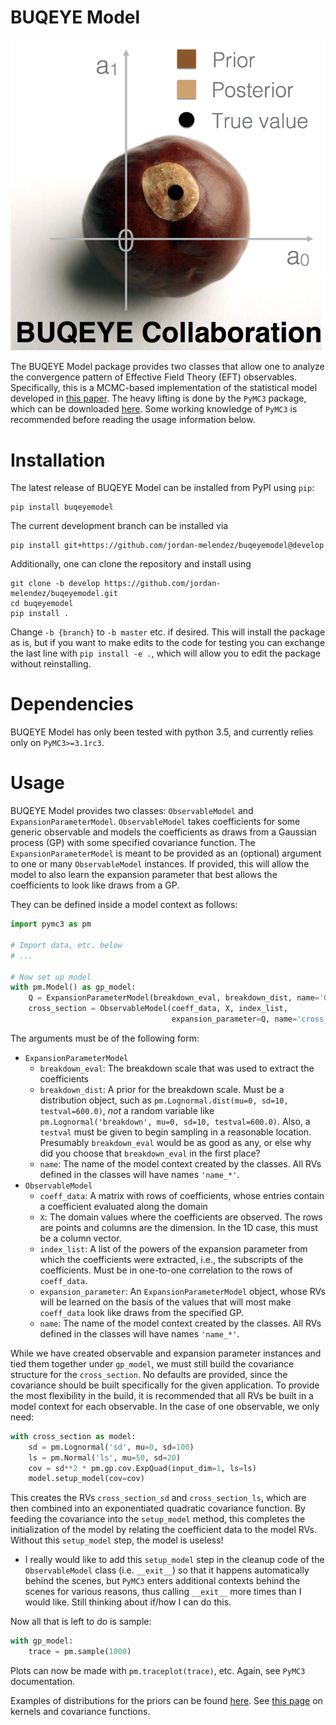 # BUQEYE Model

<!-- <img src="./BUQEYE_fig.pdf?raw=true" width="30%"/> -->

![Alt text](/BUQEYE_fig.png?raw=true)

The BUQEYE Model package provides two classes that allow one to analyze the convergence pattern of Effective Field Theory (EFT) observables.
Specifically, this is a MCMC-based implementation of the statistical model developed in [this paper](https://arxiv.org/abs/1506.01343).
The heavy lifting is done by the `PyMC3` package, which can be downloaded [here](https://github.com/pymc-devs/pymc3).
Some working knowledge of `PyMC3` is recommended before reading the usage information below.

# Installation

The latest release of BUQEYE Model can be installed from PyPI using `pip`:
```
pip install buqeyemodel
```
The current development branch can be installed via
```
pip install git+https://github.com/jordan-melendez/buqeyemodel@develop
```
Additionally, one can clone the repository and install using
```
git clone -b develop https://github.com/jordan-melendez/buqeyemodel.git
cd buqeyemodel
pip install .
```
Change `-b {branch}` to `-b master` etc. if desired.
This will install the package as is, but if you want to make edits to the code for testing you can exchange the last line with `pip install -e .`, which will allow you to edit the package without reinstalling.

# Dependencies

BUQEYE Model has only been tested with python 3.5, and currently relies only on `PyMC3>=3.1rc3`.


# Usage

BUQEYE Model provides two classes: `ObservableModel` and `ExpansionParameterModel`.
`ObservableModel` takes coefficients for some generic observable and models the coefficients as draws from a Gaussian process (GP) with some specified covariance function.
The `ExpansionParameterModel` is meant to be provided as an (optional) argument to one or many `ObservableModel` instances.
If provided, this will allow the model to also learn the expansion parameter that best allows the coefficients to look like draws from a GP.


They can be defined inside a model context as follows:
```python
import pymc3 as pm

# Import data, etc. below
# ...

# Now set up model
with pm.Model() as gp_model:
    Q = ExpansionParameterModel(breakdown_eval, breakdown_dist, name='Q')
    cross_section = ObservableModel(coeff_data, X, index_list,
                                    expansion_parameter=Q, name='cross_section')
```
The arguments must be of the following form:
* `ExpansionParameterModel`
  - `breakdown_eval`: The breakdown scale that was used to extract the coefficients
  - `breakdown_dist`: A prior for the breakdown scale. Must be a distribution object, such as `pm.Lognormal.dist(mu=0, sd=10, testval=600.0)`, _not_ a random variable like `pm.Lognormal('breakdown', mu=0, sd=10, testval=600.0)`. Also, a `testval` must be given to begin sampling in a reasonable location. Presumably `breakdown_eval` would be as good as any, or else why did you choose that `breakdown_eval` in the first place?
  - `name`: The name of the model context created by the classes. All RVs defined in the classes will have names `'name_*'`.
* `ObservableModel`
  - `coeff_data`: A matrix with rows of coefficients, whose entries contain a coefficient evaluated along the domain
  - `X`: The domain values where the coefficients are observed. The rows are points and columns are the dimension. In the 1D case, this must be a column vector.
  - `index_list`: A list of the powers of the expansion parameter from which the coefficients were extracted, i.e., the subscripts of the coefficients. Must be in one-to-one correlation to the rows of `coeff_data`.
  - `expansion_parameter`: An `ExpansionParameterModel` object, whose RVs will be learned on the basis of the values that will most make `coeff_data` look like draws from the specified GP.
  - `name`: The name of the model context created by the classes. All RVs defined in the classes will have names `'name_*'`.

While we have created observable and expansion parameter instances and tied them together under `gp_model`, we must still build the covariance structure for the `cross_section`.
No defaults are provided, since the covariance should be built specifically for the given application.
To provide the most flexibility in the build, it is recommended that all RVs be built in a model context for each observable.
In the case of one observable, we only need:
```python
with cross_section as model:
    sd = pm.Lognormal('sd', mu=0, sd=100)
    ls = pm.Normal('ls', mu=50, sd=20)
    cov = sd**2 * pm.gp.cov.ExpQuad(input_dim=1, ls=ls)
    model.setup_model(cov=cov)
```
This creates the RVs `cross_section_sd` and `cross_section_ls`, which are then combined into an exponentiated quadratic covariance function.
By feeding the covariance into the `setup_model` method, this completes the initialization of the model by relating the coefficient data to the model RVs.
Without this `setup_model` step, the model is useless!
* I really would like to add this `setup_model` step in the cleanup code of the `ObservableModel` class (i.e. `__exit__`) so that it happens automatically behind the scenes, but `PyMC3` enters additional contexts behind the scenes for various reasons, thus calling `__exit__` more times than I would like. Still thinking about if/how I can do this.


Now all that is left to do is sample:
```python
with gp_model:
    trace = pm.sample(1000)
```
Plots can now be made with `pm.traceplot(trace)`, etc. Again, see `PyMC3` documentation.

Examples of distributions for the priors can be found [here](http://docs.pymc.io/api/distributions.html).
See [this page](http://docs.pymc.io/notebooks/GP-covariances.html) on kernels and covariance functions.
